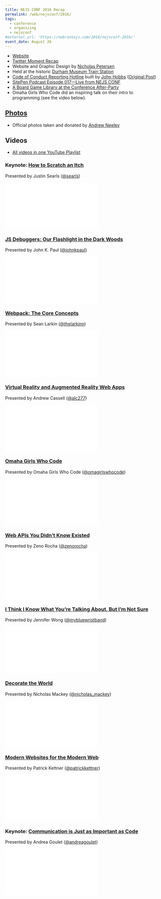 ```yaml
---
title: NEJS CONF 2016 Recap
permalink: /web/nejsconf/2016/
tags:
  - conference
  - organizing
  - nejsconf
#external_url: 'https://nebraskajs.com/2016/nejsconf-2016/'
event_date: August 26
---
```


* [Website](https://2016.nejsconf.com/)
* [Twitter Moment Recap](https://twitter.com/i/moments/853089118083010560)
* Website and Graphic Design by [Nicholas Petersen](https://twitter.com/lessis)
* Held at the historic [Durham Museum Train Station](https://durhammuseum.org/)
* [Code of Conduct Reporting Hotline](https://www.twilio.com/blog/2016/08/nejs-conf-code-of-conduct-hotline.html) built by [John Hobbs](https://twitter.com/jmhobbs) ([Original Post](http://www.velvetcache.org/2016/08/29/anonymous-code-of-conduct-reporting-with-twilio))
* [SitePen Podcast Episode 017—Live from NEJS CONF](https://www.sitepen.com/blog/2016/08/30/sitepen-podcast-episode-017-live-from-nejs-conf/)
* [A Board Game Library at the Conference After-Party](https://steele.blue/conference-board-games/)
* Omaha Girls Who Code did an inspiring talk on their intro to programming (see the video below).

## [Photos](https://photos.google.com/share/AF1QipN4nlFYmhJASQMXNM5uQcrrPnST97uIsrF1BG30pRYOFdfTHDbucj0U7GrtegWywA?key=Qlh3NzlKSEFjb25GbGZKempNbVVVR283U3pTWm9n)

* Official photos taken and donated by [Andrew Neeley](https://twitter.com/ravinglogic)

## Videos

* [All videos in one YouTube Playlist](https://www.youtube.com/watch?v=aETdnj2rORo&list=PLzcPHbGhqFeSXdu9dVuNjjQ71pR9yYt5r)

### Keynote: [How to Scratch an Itch](https://www.youtube.com/watch?v=aETdnj2rORo)

Presented by Justin Searls ([@searls](https://twitter.com/searls))

<div class="fluid-width-video-wrapper"><iframe src="//www.youtube.com/embed/aETdnj2rORo" frameborder="0" allowfullscreen></iframe></div>

### [JS Debuggers: Our Flashlight in the Dark Woods](https://www.youtube.com/watch?v=NN1AN5MQPys)

Presented by John K. Paul ([@johnkpaul](https://twitter.com/johnkpaul))

<div class="fluid-width-video-wrapper"><iframe src="//www.youtube.com/embed/NN1AN5MQPys" frameborder="0" allowfullscreen></iframe></div>

### [Webpack: The Core Concepts](https://www.youtube.com/watch?v=AZPYL30ozCY)

Presented by Sean Larkin ([@thelarkinn](https://twitter.com/thelarkinn))

<div class="fluid-width-video-wrapper"><iframe src="//www.youtube.com/embed/AZPYL30ozCY" frameborder="0" allowfullscreen></iframe></div>

### [Virtual Reality and Augmented Reality Web Apps](https://www.youtube.com/watch?v=o5bXDH_8UJ0)

Presented by Andrew Cassell ([@alc277](https://twitter.com/alc277))

<div class="fluid-width-video-wrapper"><iframe src="//www.youtube.com/embed/o5bXDH_8UJ0" frameborder="0" allowfullscreen></iframe></div>

### [Omaha Girls Who Code](https://www.youtube.com/watch?v=r4sMAEqaoNI)

Presented by Omaha Girls Who Code ([@omagirlswhocode](https://twitter.com/omagirlswhocode))

<div class="fluid-width-video-wrapper"><iframe src="//www.youtube.com/embed/r4sMAEqaoNI" frameborder="0" allowfullscreen></iframe></div>

### [Web APIs You Didn’t Know Existed](https://www.youtube.com/watch?v=hnkSbA4ZDGQ)

Presented by Zeno Rocha ([@zenorocha](https://twitter.com/zenorocha))

<div class="fluid-width-video-wrapper"><iframe src="//www.youtube.com/embed/hnkSbA4ZDGQ" frameborder="0" allowfullscreen></iframe></div>

### [I Think I Know What You’re Talking About, But I’m Not Sure](https://www.youtube.com/watch?v=GKp5XafacGs)

Presented by Jennifer Wong ([@mybluewristband](https://twitter.com/mybluewristband))

<div class="fluid-width-video-wrapper"><iframe src="//www.youtube.com/embed/GKp5XafacGs" frameborder="0" allowfullscreen></iframe></div>

### [Decorate the World](https://www.youtube.com/watch?v=mhJZv-nQOzM)

Presented by Nicholas Mackey ([@nicholas_mackey](https://twitter.com/nicholas_mackey))

<div class="fluid-width-video-wrapper"><iframe src="//www.youtube.com/embed/mhJZv-nQOzM" frameborder="0" allowfullscreen></iframe></div>

### [Modern Websites for the Modern Web](https://www.youtube.com/watch?v=hmdHmPQgCZU)

Presented by Patrick Kettner ([@patrickkettner](https://twitter.com/patrickkettner))

<div class="fluid-width-video-wrapper"><iframe src="//www.youtube.com/embed/hmdHmPQgCZU" frameborder="0" allowfullscreen></iframe></div>

### Keynote: [Communication is Just as Important as Code](https://www.youtube.com/watch?v=VFuNdKPV0jc)

Presented by Andrea Goulet ([@andreagoulet](https://twitter.com/andreagoulet))

<div class="fluid-width-video-wrapper"><iframe src="//www.youtube.com/embed/VFuNdKPV0jc" frameborder="0" allowfullscreen></iframe></div>
